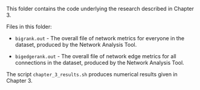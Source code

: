 This folder contains the code underlying the research described in Chapter 3.

Files in this folder:

- `bigrank.out` - The overall file of network metrics for everyone in the dataset, produced by the Network Analysis Tool.

- `bigedgerank.out` - The overall file of network edge metrics for all connections in the dataset, produced by the Network Analysis Tool.

The script `chapter_3_results.sh` produces numerical results given in Chapter 3.


